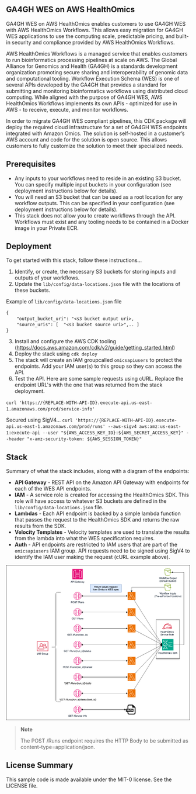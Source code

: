 ## GA4GH WES on AWS HealthOmics

GA4GH WES on AWS HealthOmics enables customers to use GA4GH WES with AWS HealthOmics Workflows. This allows easy migration for GA4GH WES applications to use the computing scale, predictable pricing, and built-in security and compliance provided by AWS HealthOmics Workflows.

AWS HealthOmics Workflows is a managed service that enables customers to run bioinformatics processing pipelines at scale on AWS. The Global Alliance for Genomics and Health (GA4GH) is a standards development organization promoting secure sharing and interoperability of genomic data and computational tooling. Workflow Execution Schema (WES) is one of several APIs developed by the GA4GH that provides a standard for submitting and monitoring bioinformatics workflows using distributed cloud computing. While aligned with the purpose of GA4GH WES, AWS HealthOmics Workflows implements its own APIs - optimized for use in AWS - to receive, execute, and monitor workflows. 

In order to migrate GA4GH WES compliant pipelines, this CDK package will deploy the required cloud infrastructure for a set of GA4GH WES endpoints integrated with Amazon Omics. The solution is self-hosted in a customer’s AWS account and code for the solution is open source. This allows customers to fully customize the solution to meet their specialized needs.

## Prerequisites

- Any inputs to your workflows need to reside in an existing S3 bucket. You can specify multiple input buckets in your configuration (see deployment instructions below for details).
- You will need an S3 bucket that can be used as a root location for any workflow outputs. This can be specified in your configuration (see deployment instructions below for details).
- This stack does not allow you to create workflows through the API. Workflows must exist and any tooling needs to be contained in a Docker image in your Private ECR.

## Deployment

To get started with this stack, follow these instructions...

1. Identify, or create, the necessary S3 buckets for storing inputs and outputs of your workflows.
2. Update the `lib/config/data-locations.json` file with the locations of these buckets.

Example of `lib/config/data-locations.json` file

```
{
    "output_bucket_uri": "<s3 bucket output uri>,
    "source_uris": [  "<s3 bucket source uri>",.. ]
}
```

3. Install and configure the AWS CDK tooling (https://docs.aws.amazon.com/cdk/v2/guide/getting_started.html)
4. Deploy the stack using `cdk deploy`
5. The stack will create an IAM groupcalled `omicsapiusers` to protect the endpoints. Add your IAM user(s) to this group so they can access the API.
6. Test the API. Here are some sample requests using cURL. Replace the endpoint URL's with the one that was returned from the stack deployment.

`curl 'https://{REPLACE-WITH-API-ID}.execute-api.us-east-1.amazonaws.com/prod/service-info'`

Secured using SigV4...
`curl 'https://{REPLACE-WITH-API-ID}.execute-api.us-east-1.amazonaws.com/prod/runs' --aws-sigv4 aws:amz:us-east-1:execute-api --user "${AWS_ACCESS_KEY_ID}:${AWS_SECRET_ACCESS_KEY}" --header "x-amz-security-token: ${AWS_SESSION_TOKEN}" `

## Stack

Summary of what the stack includes, along with a diagram of the endpoints:

* **API Gateway** - REST API on the Amazon API Gateway with endpoints for each of the WES API endpoints.
* **IAM** - A service role is created for accessing the HealthOmics SDK. This role will have access to whatever S3 buckets are defined in the `lib/config/data-locations.json` file.
* **Lambdas** - Each API endpoint is backed by a simple lambda function that passes the request to the HealthOmics SDK and returns the raw results from the SDK.
* **Velocity Templates** - Velocity templates are used to translate the results from the lambda into what the WES specification requires.
* **Auth** - API endpoints are restricted to IAM users that are part of the `omicsapiusers` IAM group. API requests need to be signed using SigV4 to identify the IAM user making the request (cURL example above).

![Architecture and Endpoints](./media/wes-omics-arch.png)

> **Note**
>
> The POST /Runs endpoint requires the HTTP Body to be submitted as content-type=application/json.

## License Summary

This sample code is made available under the MIT-0 license. See the LICENSE file.
